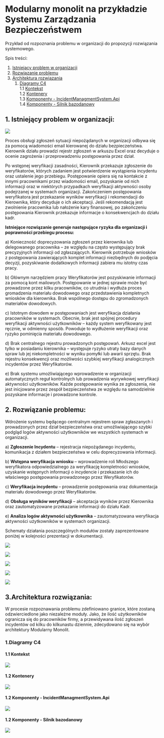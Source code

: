 # Modularny monolit na przykładzie Systemu Zarządzania Bezpieczeństwem

Przykład od rozpoznania problemu w organizacji do propozycji rozwiązania systemowego. 

Spis treści:
1. [Istniejący problem w organizacji](#companyProblem)
2. [Rozwiązanie problemu](#problemsolution)
3. [Architektura rozwiązania](#architecture)
    1. [Diagramy C4](#C4Diagrams)    
         1.1 [Kontekst](#C4Context)         
         1.2 [Kontenery](#C4Containers)         
         1.3 [Komponenty - IncidentManagmentSystem.Api](#C4ComponentsApi)         
         1.4 [Komponenty - Silnik bazodanowy](#C4ComponentsDB)
 
## 1. Istniejący problem w organizacji: <a name="companyProblem"></a>
![](../master/docs/istniejacy_problem.PNG)

Proces obsługi zgłoszeń sytuacji niepożądanych w organizacji odbywa się za pomocą wiadomości email kierowanej do działu bezpieczeństwa. Kierownik działu prowadzi rejestr zgłoszeń w arkuszu Excel oraz decyduje o ocenie zagrożenia i przeprowadzeniu postępowania przez dział. 

Po wstępnej weryfikacji zasadności, Kierownik przekazuje zgłoszenie do weryfikatorów, których zadaniem jest potwierdzenie wystąpienia incydentu oraz ustalenie jego przebiegu. Postępowanie opiera się na kontakcie z innymi pracownikami przez wiadomości email, pozyskanie od nich informacji oraz w niektórych przypadkach weryfikacji aktywności osoby podejrzanej w systemach organizacji. Zakończeniem postępowania weryfikatora jest przekazanie wyników weryfikacji i rekomendacji do Kierownika, który decyduje o ich akceptacji. Jeśli rekomendacją jest zwolnienie pracownika lub nałożenie kary finansowej, po zakończeniu postępowania Kierownik przekazuje informacje o konsekwencjach do działu kadr.   

<b>Istniejące rozwiązanie generuje następujące ryzyka dla organizacji i poprawności przebiegu procesu: </b>

a)	Konieczność doprecyzowania zgłoszeń przez kierownika lub delegowanego pracownika – ze względu na często występujący brak precyzyjnych informacji od zgłaszających. Kierownik potrzebuje wniosków z postępowania zawierających komplet informacji niezbędnych do podjęcia decyzji, pozyskiwanie dodatkowych informacji zabiera mu istotny czas pracy.  

b)	Głównym narzędziem pracy Weryfikatorów jest pozyskiwanie informacji za pomocą kont mailowych. Postępowanie w jednej sprawie może być prowadzone przez kilku pracowników, co utrudnia i wydłuża proces gromadzenia materiału dowodowego oraz przedstawienia kompletnych wniosków dla kierownika. Brak wspólnego dostępu do zgromadzonych materiałów dowodowych. 

c)	Istotnym dowodem w postępowaniach jest weryfikacja działania pracowników w systemach. Obecnie, brak jest spójnej procedury weryfikacji aktywności użytkowników – każdy system weryfikowany jest ręcznie, w odmienny sposób. Powoduje to wydłużenie weryfikacji oraz ryzyko pominięcia materiału dowodowego. 

d)	Brak centralnego rejestru prowadzonych postępowań. Arkusz excel jest tylko w posiadaniu kierownika – występuje ryzyko utraty bazy danych spraw lub jej niekompletności w wyniku pomyłki lub awarii sprzętu. Brak rejestru konsekwencji oraz możliwości szybkiej weryfikacji analogicznych incydentów przez Weryfikatorów. 

e)	Brak systemu umożliwiającego wprowadzenie w organizacji automatycznych reguł kontrolnych lub prowadzenia wyrywkowej weryfikacji aktywności użytkowników. Każde postępowanie wynika ze zgłoszenia, nie jest inicjowane przez zespół bezpieczeństwa ze względu na samodzielnie pozyskane informacje i prowadzone kontrole. 

## 2. Rozwiązanie problemu: <a name="problemsolution"></a>

Wdrożenie systemu będącego centralnym rejestrem spraw zgłaszanych i prowadzonych przez dział bezpieczeństwa oraz umożliwiającego szybki podgląd logów aktywności użytkowników we wszystkich systemach w organizacji. 

a)	<b>Zgłoszenie Incydentu</b> – rejestracja niepożądanego incydentu, komunikacja z działem bezpieczeństwa w celu doprecyzowania informacji.

b)	<b>Wstępna weryfikacja wniosku</b> – wprowadzenie roli Młodszego weryfikatora odpowiedzialnego za weryfikację kompletności wniosków, uzyskanie wstępnych informacji o incydencie i przekazanie ich do właściwego postępowania prowadzonego przez Weryfikatorów. 

c)	<b>Weryfikacja incydentu</b> – prowadzenie postępowania oraz dokumentacja materiału dowodowego przez Weryfikatorów. 

d)	<b>Obsługa wyników weryfikacji</b> – akceptacja wyników przez Kierownika oraz zautomatyzowane przekazanie informacji do działu Kadr. 

e)	<b>Analiza logów aktywności użytkownika</b> – zautomatyzowana weryfikacja aktywności użytkowników w systemach organizacji. 

Schematy działania poszczególnych modułów zostały zaprezentowane poniżej w kolejności prezentacji w dokumentacji.

![](../master/docs/zgloszenie_incydentu.PNG)

![](../master/docs/wstepna_weryfikacja.PNG)

![](../master/docs/weryfikacja_incydentu.PNG) 

![](../master/docs/obsluga_weryfikacji.PNG) 

![](../master/docs/analiza_logow.PNG)  


## 3.Architektura rozwiązania: <a name="architecture"></a>

W procesie rozpoznawania problemu zdefiniowano granice, które zostaną odzwierciedlone jako niezależne moduły. Jako, że ilość użytkowników ogranicza się do pracowników firmy, a przewidywana ilość zgłoszeń incydentów od kilku do kilkunastu dziennie, zdecydowano się na wybór architektury Modularny Monolit. 

### 1.Diagramy C4  <a name="C4Diagrams"></a>

#### 1.1 Kontekst <a name="C4Context"></a>

![](../master/docs/C4Diagrams/Context.bmp)  

#### 1.2 Kontenery <a name="C4Containers"></a>

![](../master/docs/C4Diagrams/Container-IMS.bmp)  

#### 1.2 Komponenty - IncidentManagmentSystem.Api <a name="C4ComponentsApi"></a>

![](../master/docs/C4Diagrams/Component-IMS-Api.bmp)  

#### 1.2 Komponenty - Silnik bazodanowy <a name="C4ComponentsDB"></a>

![](../master/docs/C4Diagrams/Component-DB.bmp)  
